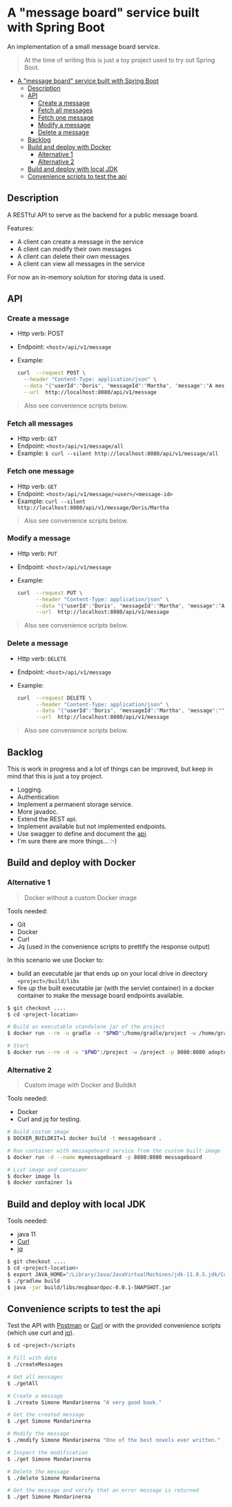 # A "message board" service built with Spring Boot

An implementation of a small message board service.

> At the time of writing this is just a toy project used to try out Spring Boot.  

- [A &quot;message board&quot; service built with Spring Boot](#a-quotmessage-boardquot-service-built-with-spring-boot)
  - [Description](#description)
  - [API](#api)
    - [Create a message](#create-a-message)
    - [Fetch all messages](#fetch-all-messages)
    - [Fetch one message](#fetch-one-message)
    - [Modify a message](#modify-a-message)
    - [Delete a message](#delete-a-message)
  - [Backlog](#backlog)
  - [Build and deploy with Docker](#build-and-deploy-with-docker)
    - [Alternative 1](#alternative-1)
    - [Alternative 2](#alternative-2)
  - [Build and deploy with local JDK](#build-and-deploy-with-local-jdk)
  - [Convenience scripts to test the api](#convenience-scripts-to-test-the-api)

## Description

A RESTful API to serve as the backend for a public message board. 

Features:
- A client can create a message in the service
- A client can modify their own messages
- A client can delete their own messages
- A client can view all messages in the service

For now an in-memory solution for storing data is used.

## API

### Create a message

- Http verb: POST
- Endpoint: `<host>/api/v1/message`
- Example:

    ```bash
    curl  --request POST \
      --header "Content-Type: application/json" \
      --data "{"userId":"Doris", "messageId":"Martha", "message":"A message about a book." }" \
      --url  http://localhost:8080/api/v1/message
    ```
> Also see convenience scripts below.

### Fetch all messages

- Http verb: `GET`
- Endpoint: `<host>/api/v1/message/all`
- Example: `$ curl --silent http://localhost:8080/api/v1/message/all`

### Fetch one message

- Http verb: `GET`
- Endpoint: `<host>/api/v1/message/<user>/<message-id>`
- Example: `curl --silent http://localhost:8080/api/v1/message/Doris/Martha`

> Also see convenience scripts below.

### Modify a message

- Http verb: `PUT`
- Endpoint: `<host>/api/v1/message`
- Example:

    ```bash
    curl  --request PUT \
          --header "Content-Type: application/json" \
          --data "{"userId":"Doris", "messageId":"Martha", "message":"A MODIFIED message about a book." }" \
          --url  http://localhost:8080/api/v1/message
    ```
> Also see convenience scripts below.

### Delete a message

- Http verb: `DELETE`
- Endpoint: `<host>/api/v1/message`
- Example:

    ```bash
    curl  --request DELETE \
          --header "Content-Type: application/json" \
          --data "{"userId":"Doris", "messageId":"Martha", "message":"" }" \
          --url  http://localhost:8080/api/v1/message
    ```
> Also see convenience scripts below.

## Backlog

This is work in progress and a lot of things can be improved, but keep in mind that this is just a toy project.

- Logging.
- Authentication
- Implement a permanent storage service. 
- More javadoc.
- Extend the REST api.
- Implement available but not implemented endpoints.
- Use swagger to define and document the [api](https://swagger.io).
- I'm sure there are more things... :-)

## Build and deploy with Docker

### Alternative 1

> Docker without a custom Docker image

Tools needed:
 
- Git 
- Docker
- Curl 
- Jq (used in the convenience scripts to prettify the response output) 

In this scenario we use Docker to:

- build an executable jar that ends up on your local drive in directory `<project>/build/libs`
- fire up the built executable jar (with the servlet container) in a docker container to make the message board endpoints available. 
 
```bash
$ git checkout ....
$ cd <project-location>

# Build an executable standalone jar of the project 
$ docker run --rm -u gradle -v "$PWD":/home/gradle/project -w /home/gradle/project gradle:jdk11 gradle build

# Start
$ docker run --rm -d -v "$PWD":/project -w /project -p 8080:8080 adoptopenjdk/openjdk11:alpine-slim java -jar build/libs/msgboardpoc-0.0.1-SNAPSHOT.jar
```

### Alternative 2

> Custom image with Docker and Buildkit

Tools needed:

- Docker
- Curl and jq for testing.

```bash
# Build custom image
$ DOCKER_BUILDKIT=1 docker build -t messageboard .

# Run container with messageboard service from the custom built image
$ docker run -d --name mymessageboard -p 8080:8080 messageboard

# List image and contaienr
$ docker image ls
$ docker container ls
```

## Build and deploy with local JDK

Tools needed:
- java 11
- [Curl](https://curl.haxx.se)
- [jq](https://stedolan.github.io/jq/)

```bash
$ git checkout ....
$ cd <project-location>
$ export JAVA_HOME="/Library/Java/JavaVirtualMachines/jdk-11.0.5.jdk/Contents/Home/"
$ ./gradlew build
$ java -jar build/libs/msgboardpoc-0.0.1-SNAPSHOT.jar
```

## Convenience scripts to test the api

Test the API with [Postman](https://www.getpostman.com) or [Curl](https://curl.haxx.se) 
or with the provided convenience scripts (which use curl and [jq](https://stedolan.github.io/jq/)).

```bash
$ cd <project>/scripts

# Fill with data
$ ./createMessages

# Get all messages
$ ./getAll

# Create a message
$ ./create Simone Mandarinerna "A very good book."

# Get the created message
$ ./get Simone Mandarinerna

# Modify the message
$ ./modify Simone Mandarinerna "One of the best novels ever written."

# Inspect the modification
$ ./get Simone Mandarinerna

# Delete the message
$ ./delete Simone Mandarinerna

# Get the message and verify that an error message is returned
$ ./get Simone Mandarinerna
```
